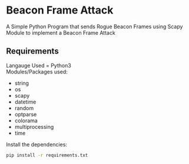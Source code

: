 # Beacon Frame Attack
A Simple Python Program that sends Rogue Beacon Frames using Scapy Module to implement a Beacon Frame Attack
## Requirements
Langauge Used = Python3<br />
Modules/Packages used:
* string
* os
* scapy
* datetime
* random
* optparse
* colorama
* multiprocessing
* time
<!-- -->
Install the dependencies:
```bash
pip install -r requirements.txt
```